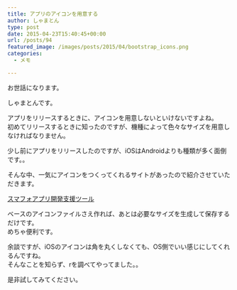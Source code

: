 ```yaml
---
title: アプリのアイコンを用意する
author: しゃまとん
type: post
date: 2015-04-23T15:40:45+00:00
url: /posts/94
featured_image: /images/posts/2015/04/bootstrap_icons.png
categories:
  - メモ

---
```

お世話になります。

しゃまとんです。

アプリをリリースするときに、アイコンを用意しないといけないですよね。  
初めてリリースするときに知ったのですが、機種によって色々なサイズを用意しなければなりません。

<!--more-->

少し前にアプリをリリースしたのですが、iOSはAndroidよりも種類が多く面倒です。。

そんな中、一気にアイコンをつくってくれるサイトがあったので紹介させていただきます。

<a href="http://webfpc.com/tools/smapho/app_icon_maker/" target="_blank">スマフォアプリ開発支援ツール</a>

ベースのアイコンファイルさえ作れば、あとは必要なサイズを生成して保存するだけです。  
めちゃ便利です。

余談ですが、iOSのアイコンは角を丸くしなくても、OS側でいい感じにしてくれるんですね。  
そんなことを知らず、rを調べてやってました。。

是非試してみてください。
